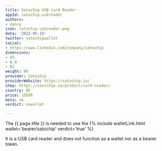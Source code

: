 ```yaml
---
title: Satochip USB Card Reader
appId: satochip.usbreader
authors:
- danny
icon: satochip.usbreader.png
date: '2022-05-19'
twitter: satochipwallet
social:
- https://www.linkedin.com/company/satochip
dimensions:
- 65
- 8.9
- 81
weight: 80
provider: Satochip
providerWebsite: https://satochip.io/
shop: https://satochip.io/product/card-reader/
country: BE
price: 15EUR
meta: ok
verdict: nowallet

---
```


The {{ page.title }} is needed to use the {% include walletLink.html wallet='bearer/satochip' verdict='true' %}

It is a USB card reader and does not function as a wallet nor as a bearer token. 

